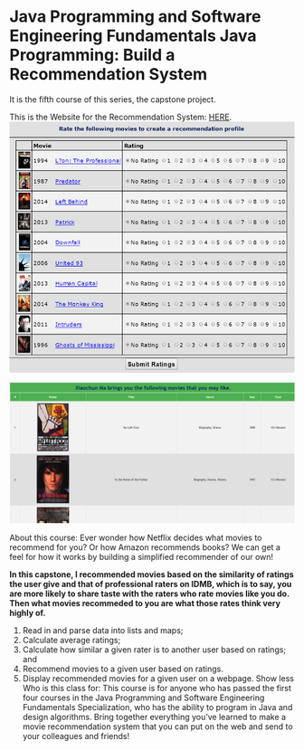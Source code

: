 # Java Programming and Software Engineering Fundamentals Java Programming: Build a Recommendation System
It is the fifth course of this series, the capstone project.
<P></P>
This is the Website for the Recommendation System: <a href="http://www.dukelearntoprogram.com/capstone/recommender.php?id=ywvOEbSJo9aFU1">HERE</a>.
<img src="https://github.com/mxc19912008/readme_pics/raw/master/image/Recommedation 1.png" width="700"> 
<P></P>
<img src="https://github.com/mxc19912008/readme_pics/raw/master/image/Recommendation2.png" width="700">

About this course: Ever wonder how Netflix decides what movies to recommend for you? Or how Amazon recommends books? We can get a feel for how it works by building a simplified recommender of our own!

<b>In this capstone, I recommended movies based on the similarity of ratings the user give and that of professional raters on IDMB, which is to say, you are more likely to share taste with the raters who rate movies like you do. Then what movies recommeded to you are what those rates think very highly of.</b>

1. Read in and parse data into lists and maps;
2. Calculate average ratings;
3. Calculate how similar a given rater is to another user based on ratings; and
4. Recommend movies to a given user based on ratings. 
5. Display recommended movies for a given user on a webpage.
Show less
Who is this class for: This course is for anyone who has passed the first four courses in the Java Programming and Software Engineering Fundamentals Specialization, who has the ability to program in Java and design algorithms. Bring together everything you’ve learned to make a movie recommendation system that you can put on the web and send to your colleagues and friends!

